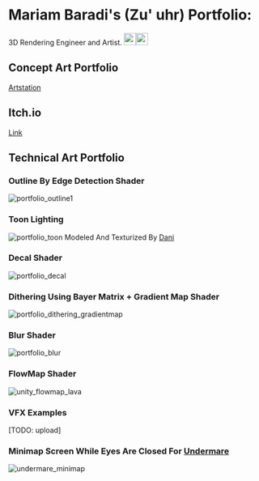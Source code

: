 # Mariam Baradi's (Zu' uhr) Portfolio:
3D Rendering Engineer and Artist. 
<img src="https://simpleicons.org/icons/adobephotoshop.svg" height="24"><img src="https://simpleicons.org/icons/unity.svg" height="24">

## Concept Art Portfolio
[Artstation](https://www.artstation.com/zuuhr)

## Itch.io
[Link](https://zuuhr.itch.io/)

## Technical Art Portfolio

### Outline By Edge Detection Shader
![portfolio_outline1](https://user-images.githubusercontent.com/43469859/156893586-81d2244e-4633-4823-8df4-e6a42aa8305b.gif)

### Toon Lighting
![portfolio_toon](https://user-images.githubusercontent.com/43469859/156895344-2219d9ca-07b3-40e6-85ec-e116fdf0f7ba.gif)
Modeled And Texturized By [Dani](https://twitter.com/brenlli_dev)

### Decal Shader
![portfolio_decal](https://user-images.githubusercontent.com/43469859/156894142-7ec7f324-ac45-4bb6-9bb1-9f0b232377ee.gif)

### Dithering Using Bayer Matrix + Gradient Map Shader
![portfolio_dithering_gradientmap](https://user-images.githubusercontent.com/43469859/156894339-59887557-e997-48aa-bb3b-30d2ab013a5b.png)

### Blur Shader
![portfolio_blur](https://user-images.githubusercontent.com/43469859/156894727-e16aaf48-8ca7-4b51-872d-e35a830d0563.png)


### FlowMap Shader
![unity_flowmap_lava](https://user-images.githubusercontent.com/43469859/156892095-0520cc73-ce2b-4a57-8563-2e96ee793280.gif)

### VFX Examples
[TODO: upload]

### Minimap Screen While Eyes Are Closed For [Undermare](https://zuuhr.itch.io/undermare)
![undermare_minimap](https://user-images.githubusercontent.com/43469859/156894813-37208819-5ab9-4907-b6b4-ccaa88343696.gif)

